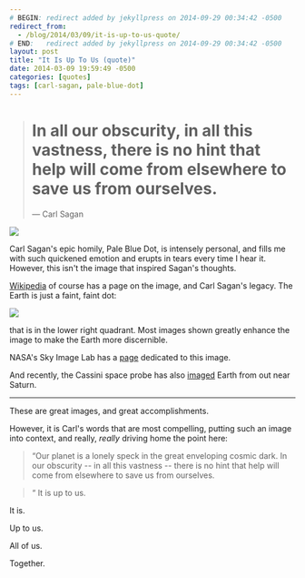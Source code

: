 ```yaml
---
# BEGIN: redirect added by jekyllpress on 2014-09-29 00:34:42 -0500
redirect_from:
  - /blog/2014/03/09/it-is-up-to-us-quote/
# END:   redirect added by jekyllpress on 2014-09-29 00:34:42 -0500
layout: post
title: "It Is Up To Us (quote)"
date: 2014-03-09 19:59:49 -0500
categories: [quotes]
tags: [carl-sagan, pale-blue-dot]
---
```

> # In all our obscurity, in all this vastness, there is no hint that help will come from elsewhere to save us from ourselves.
> &mdash; Carl Sagan

[![](http://tt.imageshare.s3.amazonaws.com/quotes/sagan/PaleBlueDotQuote.png)](http://tt.imageshare.s3.amazonaws.com/quotes/sagan/PaleBlueDotQuote.png)

Carl Sagan's epic homily, Pale Blue Dot, is intensely personal, and fills me with such quickened emotion and erupts in tears every time I hear it.
However, this isn't the image that inspired Sagan's thoughts.

[Wikipedia](https://en.wikipedia.org/wiki/Pale_Blue_Dot) of course has a page on the image, and Carl Sagan's legacy. The Earth is just a faint, faint dot:

![](https://upload.wikimedia.org/wikipedia/commons/7/73/Pale_Blue_Dot.png)

that is in the lower right quadrant. Most images shown greatly enhance the image to make the Earth more discernible. 

NASA's Sky Image Lab has a [page](http://www.skyimagelab.com/pale-blue-dot.html?source=pbdcom) dedicated to this image.

And recently, the Cassini space probe has also [imaged](http://www.skyimagelab.com/cassini-tiny-blue-dot.html#sthash.wajwOHfZ.dpbs) Earth from out near Saturn.

*******

These are great images, and great accomplishments.

However, it is Carl's words that are most compelling, putting such an image into context, and really, *really* driving home the point here:

> &ldquo;Our planet is a lonely speck in the great enveloping cosmic dark. In our obscurity -- in all this vastness -- there is no hint that help will come from elsewhere to save us from ourselves. 

> &ldquo; It is up to us.

It is.

Up to us.

All of us.

Together.
